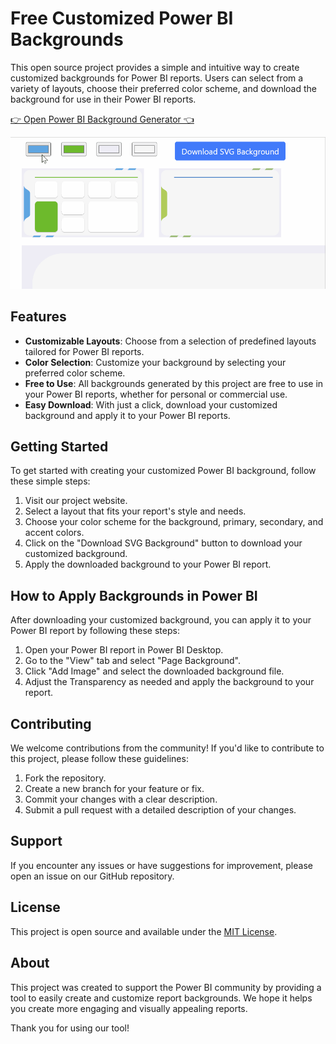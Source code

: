 # Free Customized Power BI Backgrounds

This open source project provides a simple and intuitive way to create customized backgrounds for Power BI reports. Users can select from a variety of layouts, choose their preferred color scheme, and download the background for use in their Power BI reports.

[👉 Open Power BI Background Generator 👈](https://zerg00s.github.io/Power-BI-Backgrounds)

![Demo](img/demo.gif)

## Features

- **Customizable Layouts**: Choose from a selection of predefined layouts tailored for Power BI reports.
- **Color Selection**: Customize your background by selecting your preferred color scheme.
- **Free to Use**: All backgrounds generated by this project are free to use in your Power BI reports, whether for personal or commercial use.
- **Easy Download**: With just a click, download your customized background and apply it to your Power BI reports.

## Getting Started

To get started with creating your customized Power BI background, follow these simple steps:

1. Visit our project website.
2. Select a layout that fits your report's style and needs.
3. Choose your color scheme for the background, primary, secondary, and accent colors.
4. Click on the "Download SVG Background" button to download your customized background.
5. Apply the downloaded background to your Power BI report.

## How to Apply Backgrounds in Power BI

After downloading your customized background, you can apply it to your Power BI report by following these steps:

1. Open your Power BI report in Power BI Desktop.
2. Go to the "View" tab and select "Page Background".
3. Click "Add Image" and select the downloaded background file.
4. Adjust the Transparency as needed and apply the background to your report.

## Contributing

We welcome contributions from the community! If you'd like to contribute to this project, please follow these guidelines:

1. Fork the repository.
2. Create a new branch for your feature or fix.
3. Commit your changes with a clear description.
4. Submit a pull request with a detailed description of your changes.

## Support

If you encounter any issues or have suggestions for improvement, please open an issue on our GitHub repository.

## License

This project is open source and available under the [MIT License](LICENSE).

## About

This project was created to support the Power BI community by providing a tool to easily create and customize report backgrounds. We hope it helps you create more engaging and visually appealing reports.

Thank you for using our tool!

